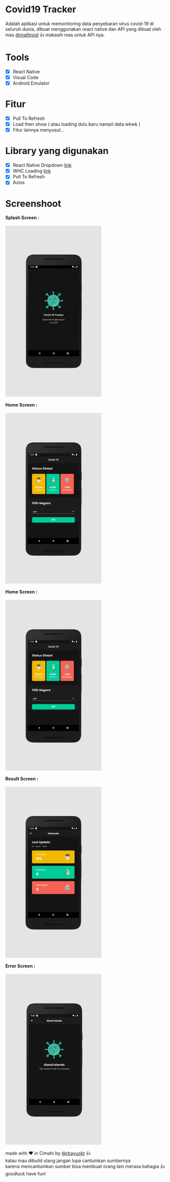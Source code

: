 # Covid19 Tracker
Adalah aplikasi untuk memonitoring data penyebaran virus covid-19 di seluruh dunia,
dibuat menggunakan react native dan API yang dibuat oleh mas [@mathroid](https://github.com/mathdroid/covid-19-api) :thumbsup:
makasih mas untuk API nya.

# Tools
- [x] React Native
- [x] Visual Code
- [x] Android Emulator

# Fitur
- [x] Pull To Refresh
- [x] Load then show ( atau loading dulu baru nampil data wkwk )
- [x] Fitur lainnya menyusul...

# Library yang digunakan
- [x] React Native Dropdown [link](https://www.npmjs.com/package/react-native-material-dropdown)
- [x] WHC Loading [link](https://github.com/netyouli/react-native-whc-loading)
- [x] Pull To Refresh
- [x] Axios

# Screenshoot 

**Splash Screen :**<br><br>
<img src="screenshoot/splash.jpg" width="300px" /><br>

**Home Screen :**<br><br>
<img src="screenshoot/tampilan.jpg" width="300px" /><br>

**Home Screen :**<br><br>
<img src="screenshoot/tampilan.jpg" width="300px" /><br>

**Result Screen :**<br><br>
<img src="screenshoot/result.jpg" width="300px" /><br>

**Error Screen :**<br><br>
<img src="screenshoot/error handle.jpg" width="300px" /><br>

made with :heart: in Cimahi by [@rbayuokt](https://www.instagram.com/rbayuokt/) :thumbsup:<br>
kalau mau dibuild ulang jangan lupa cantumkan sumbernya<br>karena mencantumkan sumber bisa membuat orang lain merasa bahagia :thumbsup:
goodluck have fun! 
